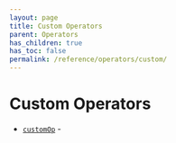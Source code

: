 ```yaml
---
layout: page
title: Custom Operators
parent: Operators
has_children: true
has_toc: false
permalink: /reference/operators/custom/
---
```


# Custom Operators

* [`customOp`](customOp/) -
